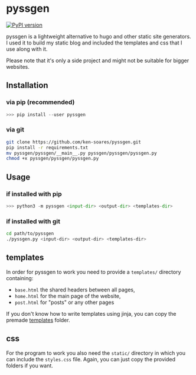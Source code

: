 # pyssgen

[![PyPI version](https://badge.fury.io/py/pyssgen.svg)](https://badge.fury.io/py/pyssgen)

pyssgen is a lightweight alternative to hugo and other static site generators.
I used it to build my static blog and included the templates and css that I use along with it.

Please note that it's only a side project and might not be suitable for bigger
websites.


## Installation

### via pip (recommended)

```python
>>> pip install --user pyssgen
```

### via git

```bash
git clone https://github.com/ken-soares/pyssgen.git
pip install -r requirements.txt
mv pyssgen/pyssgen/__main__.py pyssgen/pyssgen/pyssgen.py
chmod +x pyssgen/pyssgen/pyssgen.py
```


## Usage

### if installed with pip

```python
>>> python3 -m pyssgen <input-dir> <output-dir> <templates-dir>
```
### if installed with git

```bash
cd path/to/pyssgen
./pyssgen.py <input-dir> <output-dir> <templates-dir>
```


## templates

In order for pyssgen to work you need to provide a `templates/` directory containing:
* `base.html` the shared headers between all pages,
* `home.html` for the main page of the website,
* `post.html` for "posts" or any other pages

If you don't know how to write templates using jinja,
you can copy the premade [templates](https://github.com/ken-soares/pyssgen/tree/main/pyssgen/templates) folder.

## css
For the program to work you also need the `static/` directory in which you can include the `styles.css` file. Again, you can just
copy the provided folders if you want.
